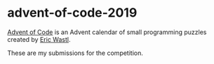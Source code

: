 # advent-of-code-2019

[Advent of Code](https://adventofcode.com/) is an Advent calendar of small programming puzzles created by [Eric Wastl](http://was.tl/).

These are my submissions for the competition.

